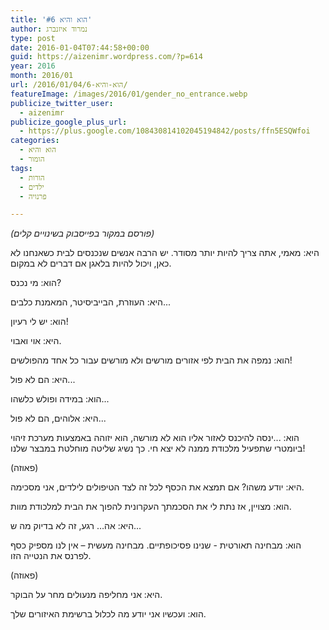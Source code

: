 ```yaml
---
title: 'הוא והיא #6'
author: נמרוד איזנברג
type: post
date: 2016-01-04T07:44:58+00:00
guid: https://aizenimr.wordpress.com/?p=614
year: 2016
month: 2016/01
url: /2016/01/04/הוא-והיא-6/
featureImage: /images/2016/01/gender_no_entrance.webp
publicize_twitter_user:
  - aizenimr
publicize_google_plus_url:
  - https://plus.google.com/108430814102045194842/posts/ffn5ESQWfoi
categories:
  - הוא והיא
  - הומור
tags:
  - הורות
  - ילדים
  - פרנויה

---
```

_(פורסם במקור בפייסבוק בשינויים קלים)_

<span lang="he-IL">היא</span><span lang="en-US">: </span><span lang="he-IL">מאמי</span><span lang="en-US">, </span><span lang="he-IL">אתה צריך להיות יותר מסודר</span><span lang="en-US">. </span><span lang="he-IL">יש הרבה אנשים שנכנסים לבית כשאנחנו לא כאן</span><span lang="en-US">, </span><span lang="he-IL">ויכול להיות בלאגן אם דברים לא במקום</span><span lang="en-US">.</span>

<span lang="he-IL">הוא</span><span lang="en-US">: </span><span lang="he-IL">מי נכנס</span><span lang="en-US">?</span>

<span lang="he-IL">היא</span><span lang="en-US">: </span><span lang="he-IL">העוזרת</span><span lang="en-US">, </span><span lang="he-IL">הבייביסיטר</span><span lang="en-US">, ה</span><span lang="he-IL">מאמנת כלבים</span><span lang="en-US">...</span>

<span lang="he-IL">הוא</span><span lang="en-US">: </span><span lang="he-IL">יש לי רעיון</span><span lang="en-US">!</span>

<span lang="he-IL">היא</span><span lang="en-US">: </span><span lang="he-IL">אוי ואבוי</span><span lang="en-US">.</span>

<span lang="he-IL">הוא</span><span lang="en-US">: </span><span lang="he-IL">נמפה את הבית לפי אזורים מורשים ולא מורשים עבור כל אחד מהפולשים</span><span lang="en-US">!</span>

<span lang="he-IL">היא</span><span lang="en-US">: </span><span lang="he-IL">הם לא פול</span><span lang="en-US">...</span>

<span lang="he-IL">הוא</span><span lang="en-US">: </span><span lang="he-IL">במידה ופולש כלשהו</span><span lang="en-US">...</span>

<span lang="he-IL">היא</span><span lang="en-US">: </span><span lang="he-IL">אלוהים</span><span lang="en-US">, </span><span lang="he-IL">הם לא פול</span><span lang="en-US">...</span>

<span lang="he-IL">הוא</span><span lang="en-US">: ...</span><span lang="he-IL">ינסה להיכנס לאזור אליו הוא לא מורשה</span><span lang="en-US">, </span><span lang="he-IL">הוא יזוהה באמצעות מערכת זיהוי ביומטרי שתפעיל מלכודת ממנה לא יצא חי.</span><span lang="en-US"> </span><span lang="he-IL">כך נשיג שליטה מוחלטת במבצר שלנו</span><span lang="en-US">!</span>

<span lang="en-US">(</span><span lang="he-IL">פאוזה</span><span lang="en-US">)</span>

<span lang="he-IL">היא</span><span lang="en-US">: </span><span lang="he-IL">יודע משהו</span><span lang="en-US">? </span><span lang="he-IL">אם תמצא את הכסף לכל זה לצד הטיפולים לילדים</span><span lang="en-US">, </span><span lang="he-IL">אני מסכימה</span><span lang="en-US">.</span>

<span lang="he-IL">הוא</span><span lang="en-US">: </span><span lang="he-IL">מצויין</span><span lang="en-US">, </span><span lang="he-IL">אז נתת לי את הסכמתך העקרונית להפוך את הבית למלכודת מוות</span><span lang="en-US">.</span>

<span lang="he-IL">היא</span><span lang="en-US">: </span><span lang="he-IL">אה… רגע</span><span lang="en-US">, </span><span lang="he-IL">זה לא בדיוק מה ש</span><span lang="en-US">...</span>

<span lang="he-IL">הוא</span><span lang="en-US">: </span><span lang="he-IL">מבחינה תאורטית </span><span lang="en-US">- </span><span lang="he-IL">שנינו פסיכופתיים</span><span lang="en-US">. </span><span lang="he-IL">מבחינה מעשית – אין לנו מספיק כסף לפרנס את הנטייה הזו</span><span lang="en-US">.</span>

<span lang="en-US">(</span><span lang="he-IL">פאוזה</span><span lang="en-US">)</span>

<span lang="he-IL">היא</span><span lang="en-US">: </span><span lang="he-IL">אני מחליפה מנעולים מחר על הבוקר</span><span lang="en-US">.</span>

הוא: ועכשיו אני יודע מה לכלול ברשימת האיזורים שלך.